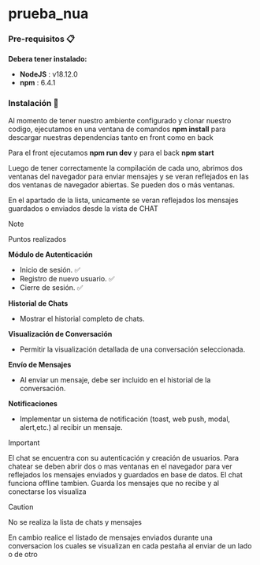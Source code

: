 # prueba_nua

### Pre-requisitos 📋

**Debera tener instalado:**

- **NodeJS** : v18.12.0
- **npm** : 6.4.1

### Instalación 🔧

Al momento de tener nuestro ambiente configurado y clonar nuestro codigo, ejecutamos en una ventana
de comandos **npm install** para descargar nuestras dependencias tanto en front como en back

Para el front ejecutamos **npm run dev** y para el back **npm start**

Luego de tener correctamente la compilación de cada uno, abrimos dos ventanas del navegador para enviar mensajes
y se veran reflejados en las dos ventanas de navegador abiertas. Se pueden dos o más ventanas.

En el apartado de la lista, unicamente se veran reflejados los mensajes guardados o enviados desde la vista de CHAT

> [!NOTE]
> Puntos realizados

**Módulo de Autenticación**

- Inicio de sesión. ✅
- Registro de nuevo usuario. ✅
- Cierre de sesión. ✅

**Historial de Chats**

- Mostrar el historial completo de chats.

**Visualización de Conversación**

- Permitir la visualización detallada de una conversación seleccionada.

**Envío de Mensajes**

- Al enviar un mensaje, debe ser incluido en el historial de la conversación.

**Notificaciones**

- Implementar un sistema de notificación (toast, web push, modal, alert,etc.) al recibir un mensaje.

> [!IMPORTANT]
> El chat se encuentra con su autenticación y creación de usuarios.
> Para chatear se deben abrir dos o mas ventanas en el navegador para ver reflejados los mensajes enviados y guardados en base de datos.
> El chat funciona offline tambien. Guarda los mensajes que no recibe y al conectarse los visualiza

> [!CAUTION]
> No se realiza la lista de chats y mensajes

En cambio realice el listado de mensajes enviados durante una conversacion los cuales se visualizan en cada pestaña al enviar de un lado o de otro

<!-- > [!TIP] -->
<!-- > [!IMPORTANT] -->
<!-- > [!WARNING] -->
<!-- > [!CAUTION] -->

